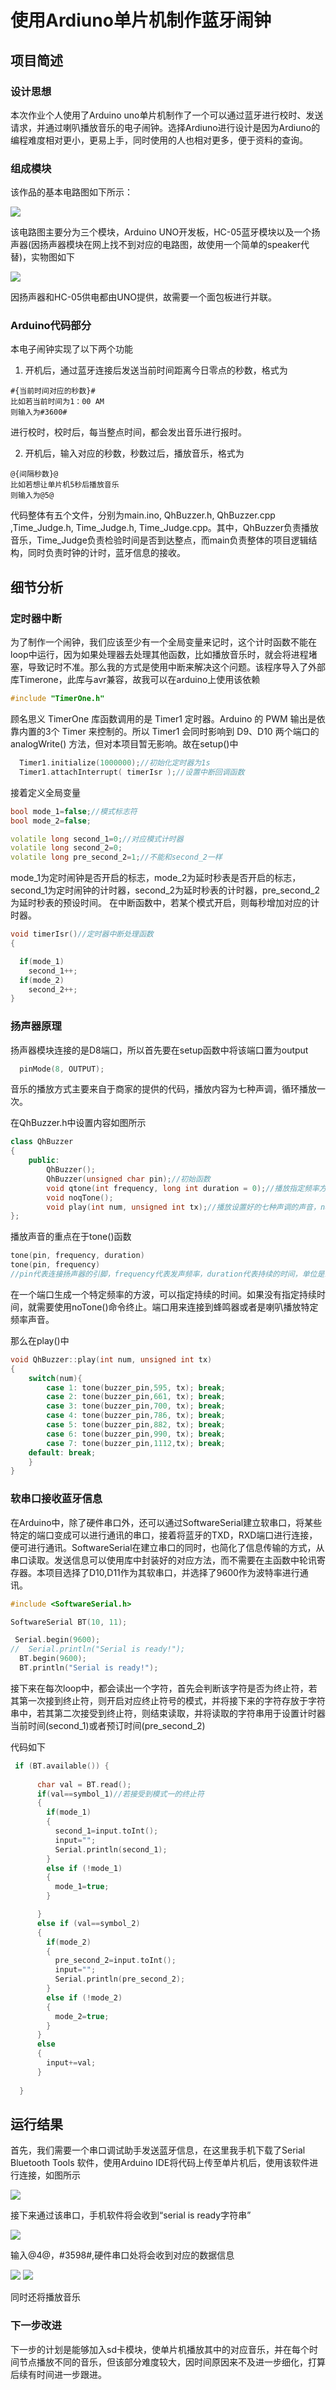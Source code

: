 # 使用Ardiuno单片机制作蓝牙闹钟

## 项目简述
### 设计思想
本次作业个人使用了Arduino uno单片机制作了一个可以通过蓝牙进行校时、发送请求，并通过喇叭播放音乐的电子闹钟。选择Ardiuno进行设计是因为Ardiuno的编程难度相对更小，更易上手，同时使用的人也相对更多，便于资料的查询。
### 组成模块
该作品的基本电路图如下所示：

<img src="电路图.PNG">

该电路图主要分为三个模块，Arduino UNO开发板，HC-05蓝牙模块以及一个扬声器(因扬声器模块在网上找不到对应的电路图，故使用一个简单的speaker代替)，实物图如下

<img src="实物图.jpg">

因扬声器和HC-05供电都由UNO提供，故需要一个面包板进行并联。

### Arduino代码部分

本电子闹钟实现了以下两个功能

1. 开机后，通过蓝牙连接后发送当前时间距离今日零点的秒数，格式为
```
#{当前时间对应的秒数}#
比如若当前时间为1：00 AM
则输入为#3600#
```
进行校时，校时后，每当整点时间，都会发出音乐进行报时。

2. 开机后，输入对应的秒数，秒数过后，播放音乐，格式为
```
@{间隔秒数}@
比如若想让单片机5秒后播放音乐
则输入为@5@
```
代码整体有五个文件，分别为main.ino, QhBuzzer.h, QhBuzzer.cpp ,Time_Judge.h, Time_Judge.h, Time_Judge.cpp。其中，QhBuzzer负责播放音乐，Time_Judge负责检验时间是否到达整点，而main负责整体的项目逻辑结构，同时负责时钟的计时，蓝牙信息的接收。

## 细节分析

### 定时器中断
为了制作一个闹钟，我们应该至少有一个全局变量来记时，这个计时函数不能在loop中运行，因为如果处理器去处理其他函数，比如播放音乐时，就会将进程堵塞，导致记时不准。那么我的方式是使用中断来解决这个问题。该程序导入了外部库Timerone，此库与avr兼容，故我可以在arduino上使用该依赖
```cpp
#include "TimerOne.h"
```
顾名思义 TimerOne 库函数调用的是 Timer1 定时器。Arduino 的 PWM 输出是依靠内置的3个 Timer 来控制的。所以 Timer1 会同时影响到 D9、D10 两个端口的 analogWrite() 方法，但对本项目暂无影响。故在setup()中
```cpp
  Timer1.initialize(1000000);//初始化定时器为1s
  Timer1.attachInterrupt( timerIsr );//设置中断回调函数
```
接着定义全局变量
```cpp
bool mode_1=false;//模式标志符
bool mode_2=false;

volatile long second_1=0;//对应模式计时器
volatile long second_2=0;
volatile long pre_second_2=1;//不能和second_2一样
```

mode_1为定时闹钟是否开启的标志，mode_2为延时秒表是否开启的标志，second_1为定时闹钟的计时器，second_2为延时秒表的计时器，pre_second_2为延时秒表的预设时间。
在中断函数中，若某个模式开启，则每秒增加对应的计时器。
```cpp
void timerIsr()//定时器中断处理函数
{

  if(mode_1)
    second_1++;
  if(mode_2)
    second_2++;
}
```
### 扬声器原理
扬声器模块连接的是D8端口，所以首先要在setup函数中将该端口置为output
```cpp
  pinMode(8, OUTPUT);
```
音乐的播放方式主要来自于商家的提供的代码，播放内容为七种声调，循环播放一次。

在QhBuzzer.h中设置内容如图所示
```cpp
class QhBuzzer 
{
	public:
	    QhBuzzer();
	    QhBuzzer(unsigned char pin);//初始函数
	    void qtone(int frequency, long int duration = 0);//播放指定频率方波，时间对应的声音
	    void noqTone();
		void play(int num, unsigned int tx);//播放设置好的七种声调的声音，num决定播放哪一种，tx决定时间
};
```
播放声音的重点在于tone()函数
```cpp
tone(pin, frequency, duration)
tone(pin, frequency)
//pin代表连接扬声器的引脚，frequency代表发声频率，duration代表持续的时间，单位是毫秒。
```
在一个端口生成一个特定频率的方波，可以指定持续的时间。如果没有指定持续时间，就需要使用noTone()命令终止。端口用来连接到蜂鸣器或者是喇叭播放特定频率声音。

那么在play()中
```cpp
void QhBuzzer::play(int num, unsigned int tx)
{
	switch(num){
		case 1: tone(buzzer_pin,595, tx); break;
		case 2: tone(buzzer_pin,661, tx); break;
		case 3: tone(buzzer_pin,700, tx); break;
		case 4: tone(buzzer_pin,786, tx); break;
		case 5: tone(buzzer_pin,882, tx); break;
		case 6: tone(buzzer_pin,990, tx); break;
		case 7: tone(buzzer_pin,1112,tx); break;
    default: break;
	}
}
```

### 软串口接收蓝牙信息
在Arduino中，除了硬件串口外，还可以通过SoftwareSerial建立软串口，将某些特定的端口变成可以进行通讯的串口，接着将蓝牙的TXD，RXD端口进行连接，便可进行通讯。SoftwareSerial在建立串口的同时，也简化了信息传输的方式，从串口读取。发送信息可以使用库中封装好的对应方法，而不需要在主函数中轮讯寄存器。本项目选择了D10,D11作为其软串口，并选择了9600作为波特率进行通讯。

```cpp
#include <SoftwareSerial.h> 

SoftwareSerial BT(10, 11);

 Serial.begin(9600);
//  Serial.println("Serial is ready!");
  BT.begin(9600);
  BT.println("Serial is ready!");
```

接下来在每次loop中，都会读出一个字符，首先会判断该字符是否为终止符，若其第一次接到终止符，则开启对应终止符号的模式，并将接下来的字符存放于字符串中，若其第二次接受到终止符，则结束读取，并将读取的字符串用于设置计时器当前时间(second_1)或者预订时间(pre_second_2)

代码如下

```cpp
 if (BT.available()) {
    
      char val = BT.read();
      if(val==symbol_1)//若接受到模式一的终止符
      {
        if(mode_1)
        {
          second_1=input.toInt();
          input="";
          Serial.println(second_1);
        }
        else if (!mode_1)
        {
          mode_1=true;
        }

      }
      else if (val==symbol_2)
      {
        if(mode_2)
        {
          pre_second_2=input.toInt();
          input="";
          Serial.println(pre_second_2);
        }
        else if (!mode_2)
        {
          mode_2=true;
        }
      }
      else
      {
        input+=val;
      }
      
  }
```

## 运行结果
首先，我们需要一个串口调试助手发送蓝牙信息，在这里我手机下载了Serial Bluetooth Tools 软件，使用Arduino IDE将代码上传至单片机后，使用该软件进行连接，如图所示

<img src="串口助手0.jpg">

接下来通过该串口，手机软件将会收到“serial is ready字符串”

<img src="串口助手1.jpg">

输入@4@，#3598#,硬件串口处将会收到对应的数据信息

<img src = "串口助手2.jpg">
<img src = "串口助手3.png">


同时还将播放音乐


### 下一步改进
下一步的计划是能够加入sd卡模块，使单片机播放其中的对应音乐，并在每个时间节点播放不同的音乐，但该部分难度较大，因时间原因来不及进一步细化，打算后续有时间进一步跟进。